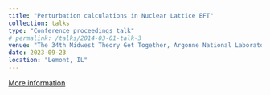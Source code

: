 ```yaml
---
title: "Perturbation calculations in Nuclear Lattice EFT"
collection: talks
type: "Conference proceedings talk"
# permalink: /talks/2014-03-01-talk-3
venue: "The 34th Midwest Theory Get Together, Argonne National Laboratory"
date: 2023-09-23
location: "Lemont, IL"
---
```

[More information]('https://indico.phy.anl.gov/event/27/')
